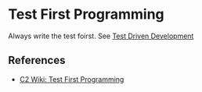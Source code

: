 # Test First Programming

Always write the test foirst. See [Test Driven Development](TestDrivenDevelopment.md)

## References

* [C2 Wiki: Test First Programming](https://c2.com/cgi/wiki?TestFirstProgramming)
